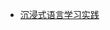 - [沉浸式语言学习实践](https://notes.dabing.one/post?note-id=230b533c-e5b5-4b34-a178-ccce37c8a74e&active-note-id=230b533c-e5b5-4b34-a178-ccce37c8a74e)